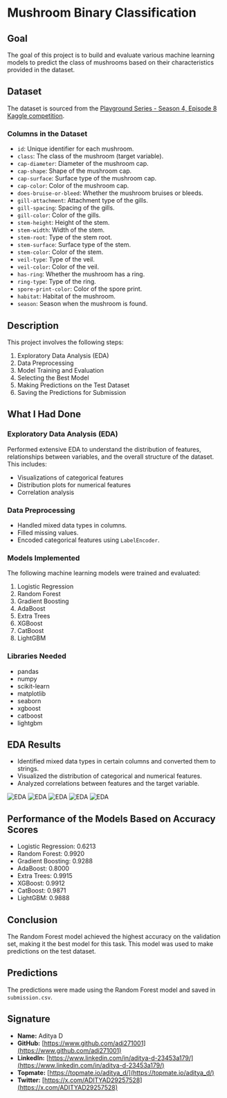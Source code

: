 # Mushroom Binary Classification

## Goal
The goal of this project is to build and evaluate various machine learning models to predict the class of mushrooms based on their characteristics provided in the dataset.

## Dataset
The dataset is sourced from the [Playground Series - Season 4, Episode 8 Kaggle competition](https://www.kaggle.com/competitions/playground-series-s4e8/data?select=train.csv).

### Columns in the Dataset
- `id`: Unique identifier for each mushroom.
- `class`: The class of the mushroom (target variable).
- `cap-diameter`: Diameter of the mushroom cap.
- `cap-shape`: Shape of the mushroom cap.
- `cap-surface`: Surface type of the mushroom cap.
- `cap-color`: Color of the mushroom cap.
- `does-bruise-or-bleed`: Whether the mushroom bruises or bleeds.
- `gill-attachment`: Attachment type of the gills.
- `gill-spacing`: Spacing of the gills.
- `gill-color`: Color of the gills.
- `stem-height`: Height of the stem.
- `stem-width`: Width of the stem.
- `stem-root`: Type of the stem root.
- `stem-surface`: Surface type of the stem.
- `stem-color`: Color of the stem.
- `veil-type`: Type of the veil.
- `veil-color`: Color of the veil.
- `has-ring`: Whether the mushroom has a ring.
- `ring-type`: Type of the ring.
- `spore-print-color`: Color of the spore print.
- `habitat`: Habitat of the mushroom.
- `season`: Season when the mushroom is found.

## Description
This project involves the following steps:
1. Exploratory Data Analysis (EDA)
2. Data Preprocessing
3. Model Training and Evaluation
4. Selecting the Best Model
5. Making Predictions on the Test Dataset
6. Saving the Predictions for Submission

## What I Had Done

### Exploratory Data Analysis (EDA)
Performed extensive EDA to understand the distribution of features, relationships between variables, and the overall structure of the dataset. This includes:
- Visualizations of categorical features
- Distribution plots for numerical features
- Correlation analysis

### Data Preprocessing
- Handled mixed data types in columns.
- Filled missing values.
- Encoded categorical features using `LabelEncoder`.

### Models Implemented
The following machine learning models were trained and evaluated:
1. Logistic Regression
2. Random Forest
3. Gradient Boosting
4. AdaBoost
5. Extra Trees
6. XGBoost
7. CatBoost
8. LightGBM

### Libraries Needed
- pandas
- numpy
- scikit-learn
- matplotlib
- seaborn
- xgboost
- catboost
- lightgbm

## EDA Results
- Identified mixed data types in certain columns and converted them to strings.
- Visualized the distribution of categorical and numerical features.
- Analyzed correlations between features and the target variable.

![EDA](https://github.com/adi271001/ML-Crate/blob/Mushroom-Classification/Mushroom%20Binary%20Classification/Images/__results___4_0.png?raw=true)
![EDA](https://github.com/adi271001/ML-Crate/blob/Mushroom-Classification/Mushroom%20Binary%20Classification/Images/__results___6_1.png?raw=true)
![EDA](https://github.com/adi271001/ML-Crate/blob/Mushroom-Classification/Mushroom%20Binary%20Classification/Images/__results___8_0.png?raw=true)
![EDA](https://github.com/adi271001/ML-Crate/blob/Mushroom-Classification/Mushroom%20Binary%20Classification/Images/__results___10_0.png?raw=true)
![EDA](https://github.com/adi271001/ML-Crate/blob/Mushroom-Classification/Mushroom%20Binary%20Classification/Images/__results___11_1.png?raw=true)

## Performance of the Models Based on Accuracy Scores
- Logistic Regression: 0.6213
- Random Forest: 0.9920
- Gradient Boosting: 0.9288
- AdaBoost: 0.8000
- Extra Trees: 0.9915
- XGBoost: 0.9912
- CatBoost: 0.9871
- LightGBM: 0.9888

## Conclusion
The Random Forest model achieved the highest accuracy on the validation set, making it the best model for this task. This model was used to make predictions on the test dataset.

## Predictions
The predictions were made using the Random Forest model and saved in `submission.csv`.

## Signature
- **Name:** Aditya D
- **GitHub:** [https://www.github.com/adi271001](https://www.github.com/adi271001)
- **LinkedIn:** [https://www.linkedin.com/in/aditya-d-23453a179/](https://www.linkedin.com/in/aditya-d-23453a179/)
- **Topmate:** [https://topmate.io/aditya_d/](https://topmate.io/aditya_d/)
- **Twitter:** [https://x.com/ADITYAD29257528](https://x.com/ADITYAD29257528)
